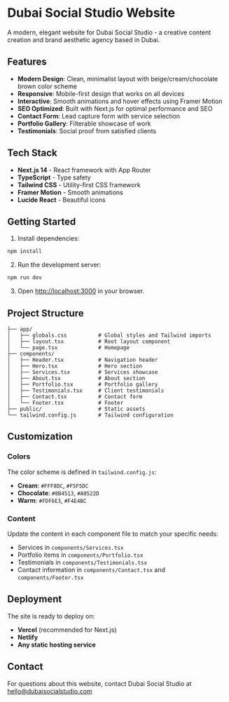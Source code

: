 # Dubai Social Studio Website

A modern, elegant website for Dubai Social Studio - a creative content creation and brand aesthetic agency based in Dubai.

## Features

- **Modern Design**: Clean, minimalist layout with beige/cream/chocolate brown color scheme
- **Responsive**: Mobile-first design that works on all devices
- **Interactive**: Smooth animations and hover effects using Framer Motion
- **SEO Optimized**: Built with Next.js for optimal performance and SEO
- **Contact Form**: Lead capture form with service selection
- **Portfolio Gallery**: Filterable showcase of work
- **Testimonials**: Social proof from satisfied clients

## Tech Stack

- **Next.js 14** - React framework with App Router
- **TypeScript** - Type safety
- **Tailwind CSS** - Utility-first CSS framework
- **Framer Motion** - Smooth animations
- **Lucide React** - Beautiful icons

## Getting Started

1. Install dependencies:
```bash
npm install
```

2. Run the development server:
```bash
npm run dev
```

3. Open [http://localhost:3000](http://localhost:3000) in your browser.

## Project Structure

```
├── app/
│   ├── globals.css          # Global styles and Tailwind imports
│   ├── layout.tsx           # Root layout component
│   └── page.tsx             # Homepage
├── components/
│   ├── Header.tsx           # Navigation header
│   ├── Hero.tsx             # Hero section
│   ├── Services.tsx         # Services showcase
│   ├── About.tsx            # About section
│   ├── Portfolio.tsx        # Portfolio gallery
│   ├── Testimonials.tsx     # Client testimonials
│   ├── Contact.tsx          # Contact form
│   └── Footer.tsx           # Footer
├── public/                  # Static assets
└── tailwind.config.js       # Tailwind configuration
```

## Customization

### Colors
The color scheme is defined in `tailwind.config.js`:
- **Cream**: `#FFF8DC`, `#F5F5DC`
- **Chocolate**: `#8B4513`, `#A0522D`
- **Warm**: `#FDF6E3`, `#F4E4BC`

### Content
Update the content in each component file to match your specific needs:
- Services in `components/Services.tsx`
- Portfolio items in `components/Portfolio.tsx`
- Testimonials in `components/Testimonials.tsx`
- Contact information in `components/Contact.tsx` and `components/Footer.tsx`

## Deployment

The site is ready to deploy on:
- **Vercel** (recommended for Next.js)
- **Netlify**
- **Any static hosting service**

## Contact

For questions about this website, contact Dubai Social Studio at hello@dubaisocialstudio.com
